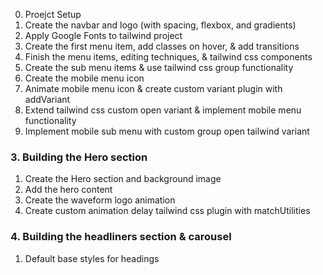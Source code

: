 0. Proejct Setup
1. Create the navbar and logo (with spacing, flexbox, and gradients)
2. Apply Google Fonts to tailwind project
3. Create the first menu item, add classes on hover, & add transitions
4. Finish the menu items, editing techniques, & tailwind css components
5. Create the sub menu items & use tailwind css group functionality
6. Create the mobile menu icon
7. Animate mobile menu icon & create custom variant plugin with addVariant
8. Extend tailwind css custom open variant & implement mobile menu functionality
9. Implement mobile sub menu with custom group open tailwind variant

### 3. Building the Hero section

1. Create the Hero section and background image
2. Add the hero content
3. Create the waveform logo animation
4. Create custom animation delay tailwind css plugin with matchUtilities

### 4. Building the headliners section & carousel

1. Default base styles for headings
